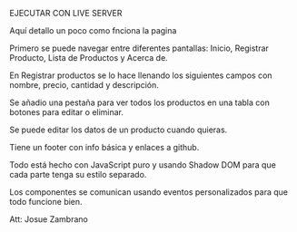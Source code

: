 
EJECUTAR CON LIVE SERVER

Aquí detallo un poco como fnciona la pagina 

Primero se puede navegar entre diferentes pantallas: Inicio, Registrar Producto, Lista de Productos y Acerca de.

En Registrar productos se lo hace llenando los siguientes campos con nombre, precio, cantidad y descripción.

Se añadio una pestaña para ver todos los productos en una tabla con botones para editar o eliminar.

Se puede editar los datos de un producto cuando quieras.

Tiene un footer con info básica y enlaces a github.

Todo está hecho con JavaScript puro y usando Shadow DOM para que cada parte tenga su estilo separado.

Los componentes se comunican usando eventos personalizados para que todo funcione bien.

Att: Josue Zambrano 
